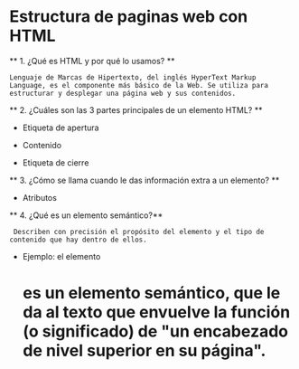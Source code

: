 # Estructura de paginas web con HTML  

** 1. ¿Qué es HTML y por qué lo usamos?  **

    Lenguaje de Marcas de Hipertexto, del inglés HyperText Markup Language, es el componente más básico de la Web. Se utiliza para 
    estructurar y desplegar una página web y sus contenidos.  

** 2. ¿Cuáles son las 3 partes principales de un elemento HTML? **

  * Etiqueta de apertura  

  * Contenido   

  * Etiqueta de cierre  

** 3. ¿Cómo se llama cuando le das información extra a un elemento? **

  * Atributos  

** 4. ¿Qué es un elemento semántico?**

     Describen con precisión el propósito del elemento y el tipo de contenido que hay dentro de ellos. 
  *  Ejemplo: el elemento <h1> es un elemento semántico, que le da al texto que envuelve la función (o significado) de "un encabezado      de nivel superior en su página".
